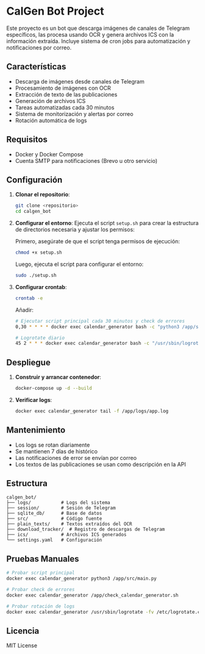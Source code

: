 # CalGen Bot Project

Este proyecto es un bot que descarga imágenes de canales de Telegram específicos, las procesa usando OCR y genera archivos ICS con la información extraída. Incluye sistema de cron jobs para automatización y notificaciones por correo.

## Características

- Descarga de imágenes desde canales de Telegram
- Procesamiento de imágenes con OCR
- Extracción de texto de las publicaciones
- Generación de archivos ICS
- Tareas automatizadas cada 30 minutos
- Sistema de monitorización y alertas por correo
- Rotación automática de logs

## Requisitos

- Docker y Docker Compose
- Cuenta SMTP para notificaciones (Brevo u otro servicio)

## Configuración

1. **Clonar el repositorio**:
    ```bash
    git clone <repositorio>
    cd calgen_bot
    ```

2. **Configurar el entorno**:
    Ejecuta el script `setup.sh` para crear la estructura de directorios necesaria y ajustar los permisos:
    
    Primero, asegúrate de que el script tenga permisos de ejecución:
    
    ```bash
    chmod +x setup.sh
    ```
    
    Luego, ejecuta el script para configurar el entorno:
    
    ```bash
    sudo ./setup.sh
    ```

3. **Configurar crontab**:
    ```bash
    crontab -e
    ```
    Añadir:
    ```bash
    # Ejecutar script principal cada 30 minutos y check de errores
    0,30 * * * * docker exec calendar_generator bash -c "python3 /app/src/main.py >> /app/logs/app.log 2>&1 && /app/check_calendar_generator.sh >> /app/logs/containers_check.log 2>&1"

    # Logrotate diario
    45 2 * * * docker exec calendar_generator bash -c "/usr/sbin/logrotate -fv /etc/logrotate.conf >> /app/logs/logrotate_cron.log 2>&1"
    ```

## Despliegue

1. **Construir y arrancar contenedor**:
    ```bash
    docker-compose up -d --build
    ```

2. **Verificar logs**:
    ```bash
    docker exec calendar_generator tail -f /app/logs/app.log
    ```

## Mantenimiento

- Los logs se rotan diariamente
- Se mantienen 7 días de histórico
- Las notificaciones de error se envían por correo
- Los textos de las publicaciones se usan como descripción en la API

## Estructura

```
calgen_bot/
├── logs/           # Logs del sistema
├── session/        # Sesión de Telegram
├── sqlite_db/      # Base de datos
├── src/            # Código fuente
├── plain_texts/    # Textos extraídos del OCR
├── download_tracker/  # Registro de descargas de Telegram
├── ics/            # Archivos ICS generados
└── settings.yaml   # Configuración
```

## Pruebas Manuales

```bash
# Probar script principal
docker exec calendar_generator python3 /app/src/main.py

# Probar check de errores
docker exec calendar_generator /app/check_calendar_generator.sh

# Probar rotación de logs
docker exec calendar_generator /usr/sbin/logrotate -fv /etc/logrotate.conf
```

## Licencia

MIT License

